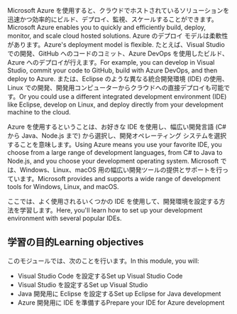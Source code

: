 <span data-ttu-id="cf7ca-101">Microsoft Azure を使用すると、クラウドでホストされているソリューションを迅速かつ効率的にビルド、デプロイ、監視、スケールすることができます。</span><span class="sxs-lookup"><span data-stu-id="cf7ca-101">Microsoft Azure enables you to quickly and efficiently build, deploy, monitor, and scale cloud hosted solutions.</span></span> <span data-ttu-id="cf7ca-102">Azure のデプロイ モデルは柔軟性があります。</span><span class="sxs-lookup"><span data-stu-id="cf7ca-102">Azure's deployment model is flexible.</span></span> <span data-ttu-id="cf7ca-103">たとえば、Visual Studio での開発、GitHub へのコードのコミット、Azure DevOps を使用したビルド、Azure へのデプロイが行えます。</span><span class="sxs-lookup"><span data-stu-id="cf7ca-103">For example, you can develop in Visual Studio, commit your code to GitHub, build with Azure DevOps, and then deploy to Azure.</span></span> <span data-ttu-id="cf7ca-104">または、Eclipse のような異なる統合開発環境 (IDE) の使用、Linux での開発、開発用コンピューターからクラウドへの直接デプロイも可能です。</span><span class="sxs-lookup"><span data-stu-id="cf7ca-104">Or you could use a different integrated development environment (IDE) like Eclipse, develop on Linux, and deploy directly from your development machine to the cloud.</span></span>

<span data-ttu-id="cf7ca-105">Azure を使用するということは、お好きな IDE を使用し、幅広い開発言語 (C# から Java、Node.js まで) から選択し、開発オペレーティング システムを選択することを意味します。</span><span class="sxs-lookup"><span data-stu-id="cf7ca-105">Using Azure means you use your favorite IDE, you choose from a large range of development languages, from C# to Java to Node.js, and you choose your development operating system.</span></span> <span data-ttu-id="cf7ca-106">Microsoft では、Windows、Linux、macOS 用の幅広い開発ツールの提供とサポートを行っています。</span><span class="sxs-lookup"><span data-stu-id="cf7ca-106">Microsoft provides and supports a wide range of development tools for Windows, Linux, and macOS.</span></span>

<span data-ttu-id="cf7ca-107">ここでは、よく使用されるいくつかの IDE を使用して、開発環境を設定する方法を学習します。</span><span class="sxs-lookup"><span data-stu-id="cf7ca-107">Here, you'll learn how to set up your development environment with several popular IDEs.</span></span>

## <a name="learning-objectives"></a><span data-ttu-id="cf7ca-108">学習の目的</span><span class="sxs-lookup"><span data-stu-id="cf7ca-108">Learning objectives</span></span>

<span data-ttu-id="cf7ca-109">このモジュールでは、次のことを行います。</span><span class="sxs-lookup"><span data-stu-id="cf7ca-109">In this module, you will:</span></span>

- <span data-ttu-id="cf7ca-110">Visual Studio Code を設定する</span><span class="sxs-lookup"><span data-stu-id="cf7ca-110">Set up Visual Studio Code</span></span>
- <span data-ttu-id="cf7ca-111">Visual Studio を設定する</span><span class="sxs-lookup"><span data-stu-id="cf7ca-111">Set up Visual Studio</span></span>
- <span data-ttu-id="cf7ca-112">Java 開発用に Eclipse を設定する</span><span class="sxs-lookup"><span data-stu-id="cf7ca-112">Set up Eclipse for Java development</span></span>
- <span data-ttu-id="cf7ca-113">Azure 開発用に IDE を準備する</span><span class="sxs-lookup"><span data-stu-id="cf7ca-113">Prepare your IDE for Azure development</span></span>